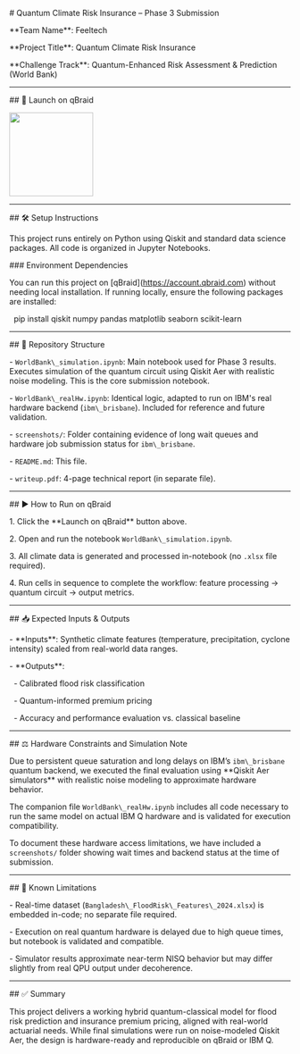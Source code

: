 

\# Quantum Climate Risk Insurance – Phase 3 Submission



\*\*Team Name\*\*: Feeltech  

\*\*Project Title\*\*: Quantum Climate Risk Insurance  

\*\*Challenge Track\*\*: Quantum-Enhanced Risk Assessment \& Prediction (World Bank)



---



\## 🚀 Launch on qBraid


[<img src="https://qbraid-static.s3.amazonaws.com/logos/Launch_on_qBraid_black.png" width="150">](https://account.qbraid.com?gitHubUrl=https://github.com/kkoci/WorldBank_QuantumRiskAssessment)



---



\## 🛠 Setup Instructions



This project runs entirely on Python using Qiskit and standard data science packages. All code is organized in Jupyter Notebooks.



\### Environment Dependencies



You can run this project on \[qBraid](https://account.qbraid.com) without needing local installation. If running locally, ensure the following packages are installed:



&nbsp;   pip install qiskit numpy pandas matplotlib seaborn scikit-learn



---



\## 📂 Repository Structure



\- `WorldBank\_simulation.ipynb`: Main notebook used for Phase 3 results. Executes simulation of the quantum circuit using Qiskit Aer with realistic noise modeling. This is the core submission notebook.

\- `WorldBank\_realHw.ipynb`: Identical logic, adapted to run on IBM's real hardware backend (`ibm\_brisbane`). Included for reference and future validation.

\- `screenshots/`: Folder containing evidence of long wait queues and hardware job submission status for `ibm\_brisbane`.

\- `README.md`: This file.

\- `writeup.pdf`: 4-page technical report (in separate file).



---



\## ▶️ How to Run on qBraid



1\. Click the \*\*Launch on qBraid\*\* button above.  

2\. Open and run the notebook `WorldBank\_simulation.ipynb`.  

3\. All climate data is generated and processed in-notebook (no `.xlsx` file required).  

4\. Run cells in sequence to complete the workflow: feature processing → quantum circuit → output metrics.



---



\## 📥 Expected Inputs \& Outputs



\- \*\*Inputs\*\*: Synthetic climate features (temperature, precipitation, cyclone intensity) scaled from real-world data ranges.  

\- \*\*Outputs\*\*:  

&nbsp; - Calibrated flood risk classification  

&nbsp; - Quantum-informed premium pricing  

&nbsp; - Accuracy and performance evaluation vs. classical baseline



---



\## ⚖️ Hardware Constraints and Simulation Note



Due to persistent queue saturation and long delays on IBM’s `ibm\_brisbane` quantum backend, we executed the final evaluation using \*\*Qiskit Aer simulators\*\* with realistic noise modeling to approximate hardware behavior.



The companion file `WorldBank\_realHw.ipynb` includes all code necessary to run the same model on actual IBM Q hardware and is validated for execution compatibility.



To document these hardware access limitations, we have included a `screenshots/` folder showing wait times and backend status at the time of submission.



---



\## 🚧 Known Limitations



\- Real-time dataset (`Bangladesh\_FloodRisk\_Features\_2024.xlsx`) is embedded in-code; no separate file required.  

\- Execution on real quantum hardware is delayed due to high queue times, but notebook is validated and compatible.  

\- Simulator results approximate near-term NISQ behavior but may differ slightly from real QPU output under decoherence.



---



\## ✅ Summary



This project delivers a working hybrid quantum-classical model for flood risk prediction and insurance premium pricing, aligned with real-world actuarial needs. While final simulations were run on noise-modeled Qiskit Aer, the design is hardware-ready and reproducible on qBraid or IBM Q.



